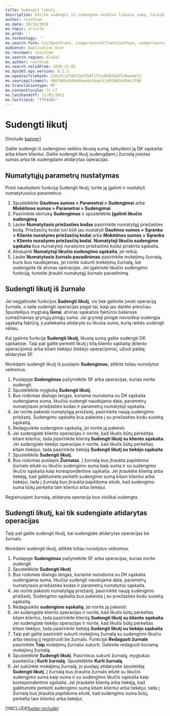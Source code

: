 ```yaml
---
title: Sudengti likutį
description: Galite sudengti iš sudengimo veiklos likusią sumą, taikydami ją DK sąskaitai.
author: roschlom
ms.date: 10/16/2018
ms.topic: article
ms.prod: ''
ms.technology: ''
ms.search.form: CustOpenTrans, LedgerJournalTransCustPaym, LedgerJournalTransVendPaym, VendOpenTrans
audience: Application User
ms.reviewer: roschlom
ms.search.region: Global
ms.author: roschlom
ms.search.validFrom: 2018-12-01
ms.dyn365.ops.version: 8.1.3
ms.openlocfilehash: 216c5c1d7db72e5f5071f2cd03656df538a64e72
ms.sourcegitcommit: 408786b164b44bee4e16ae7c3d956034d54c3f80
ms.translationtype: MT
ms.contentlocale: lt-LT
ms.lasthandoff: 11/05/2021
ms.locfileid: "7754101"
---
```

# <a name="settle-remainder"></a>Sudengti likutį

[!include [banner](../includes/banner.md)]

Galite sudengti iš sudengimo veiklos likusią sumą, taikydami ją DK sąskaitai arba kitam klientui. Galite sudengti likutį sudengdami į žurnalą įvestas sumas arba tik sudengdami atidarytas operacijas.

## <a name="setting-up-defaults"></a>Numatytųjų parametrų nustatymas 
Prieš naudodami funkciją Sudengti likutį, turite ją įgalinti ir nustatyti numatytuosius parametrus

1)  Spustelėkite **Gautinos sumos > Parametrai > Sudengimai** arba **Mokėtinos sumos > Parametrai > Sudengimai**
2)  Pasirinkite skirtuką **Sudengimas** ir spustelėkite **Įgalinti likučio sudengimą**
3)  Lauke **Numatytasis priežasties kodas** pasirinkite numatytąjį priežasties kodą. Priežasčių kodai turi būti jau nustatyti **Gautinos sumos > Sąranka > Kliento nurašymo priežasčių kodai** arba **Mokėtinos sumos > Sąranka > Kliento nurašymo priežasčių kodai**. **Numatytoji likučio sudengimo sąskaita** bus numatytoji nurašymo priežasties kodui priskirta sąskaita.
3)  Atnaujinti **Numatytoji likučio sudengimo sąskaita**, jei reikia.
4)  Lauke **Numatytasis žurnalo pavadinimas** pasirinkite mokėjimų žurnalą, kuris bus naudojamas, jei norite sukurti mokėjimų žurnalą, kai sudengsite tik atviras operacijas. Jei įgalinsite likučio sudengimo funkciją, turėsite įtraukti numatytąjį žurnalo pavadinimą.

## <a name="settle-remainder-from-a-journal"></a>Sudengti likutį iš žurnalo
Jei neįgalinsite funkcijos **Sudengti likutį**, vis tiek galėsite įvesti operaciją žurnale, o tada sudengti operacijas pagal tai, kaip jau darėte anksčiau. Spustelėjus mygtuką **Gerai**, atviras sąskaitos faktūros balansas sumažinamas grynųjų pinigų suma. Jei grynieji pinigai nevisiškai sudengia sąskaitą faktūrą, ji paliekama atidaryta su likusia suma, kurią reikės sudengti vėliau.

Kai įgalinta funkcija **Sudengti likutį**, likusią sumą galite sudengti DK sąskaitoje. Taip pat galite perkelti likutį į kitą kliento sąskaitą (kliento operacijoms) arba kitam tiekėjui (tiekėjo operacijoms), užuot palikę atidarytas SF. 

Norėdami sudengti likutį iš puslapio **Sudengimas**, atlikite toliau nurodytus veiksmus.

1)  Puslapyje **Sudengimas** pažymėkite SF arba operacijas, kurias norite sudengti.
2)  Spustelėkite mygtuką **Sudengti likutį**.
3)  Bus rodomas dialogo langas, kuriame nurodoma su DK sąskaita sudengiama suma, likučiui sudengti naudojama data, parametrų numatytasis priežasties kodas ir parametrų numatytoji sąskaita. 
4)  Jei norite pakeisti numatytąją priežastį, pasirinkite naują sudengimo priežastį. Sudengimo sąskaita bus pakeista į su priežasties kodu susietą sąskaitą.
5)  Redaguokite sudengimo sąskaitą, jei norite ją pakeisti.
6)  Jei sudengiate kliento operacijas ir norite, kad likutis būtų perkeltas kitam klientui, tada pasirinkite klientą **Sudengti likutį su kliento sąskaita**. Jei sudengiate tiekėjo operacijas ir norite, kad likutis būtų perkeltas kitam tiekėjui, tada pasirinkite tiekėją **Sudengti likutį su tiekėjo sąskaita**.
6)  Spustelėkite **Sudengti likutį**.
7)  Bus rodomas puslapis **Žurnalas**. Į žurnalą bus įtraukta papildoma žurnalo eilutė su likučio sudengimo suma kaip suma ir su sudengimo likučio sąskaita kaip korespondentine sąskaita. Jei įtraukėte klientą arba tiekėją, kad galėtumėte perkelti sudengimo sumą kitam klientui arba tiekėjui, tada į žurnalą bus įtraukta papildoma eilutė, kad sudengimo suma būtų perkelta tam klientui arba tiekėjui.

Registruojant žurnalą, atidaryta operacija bus visiškai sudengta. 

## <a name="settle-remainder-when-you-are-only-settling-open-transactions"></a>Sudengti likutį, kai tik sudengiate atidarytas operacijas
Taip pat galite sudengti likutį, kai sudengiate atidarytas operacijas be žurnalo.

Norėdami sudengti likutį, atlikite toliau nurodytus veiksmus.

1)  Puslapyje **Sudengimas** pažymėkite SF arba operacijas, kurias norite sudengti
2)  Spustelėkite **Sudengti likutį**
3)  Bus rodomas dialogo langas, kuriame nurodoma su DK sąskaita sudengiama suma, likučiui sudengti naudojama data, parametrų numatytasis priežasties kodas ir parametrų numatytoji sąskaita. 
4)  Jei norite pakeisti numatytąją priežastį, pasirinkite naują sudengimo priežastį. Sudengimo sąskaita bus pakeista į su priežasties kodu susietą sąskaitą.
5)  Redaguokite **sudengimo sąskaitą**, jei norite ją pakeisti.
6)  Jei sudengiate kliento operacijas ir norite, kad likutis būtų perkeltas kitam klientui, tada pasirinkite klientą **Sudengti likutį su kliento sąskaita**. Jei sudengiate tiekėjo operacijas ir norite, kad likutis būtų perkeltas kitam tiekėjui, tada pasirinkite tiekėją **Sudengti likutį su tiekėjo sąskaita**
7)  Taip pat galite pasirinkti sukurti mokėjimų žurnalą su sudengimo likučiu arba tiesiog jį registruoti be žurnalo. Funkcijai **Redaguoti žurnale** pasirinkite **Taip** mokėjimų žurnalui sukurti. Galėsite redaguoti kuriamą mokėjimų žurnalą.
8)  Spustelėkite **Sudengti likutį**. Pasirinkus sukurti žurnalą, mygtukas pasikeičia į **Kurti žurnalą**. Spustelėkite **Kurti žurnalą**.
9)  Jei sukūrėte mokėjimų žurnalą, jo puslapį atidarysite spustelėję **Sudengti likutį**. Į žurnalą bus įtraukta žurnalo eilutė su likučio sudengimo suma kaip suma ir su sudengimo likučio sąskaita kaip korespondentine sąskaita. Jei įtraukėte klientą arba tiekėją, kad galėtumėte perkelti sudengimo sumą kitam klientui arba tiekėjui, tada į žurnalą bus įtraukta papildoma eilutė, kad sudengimo suma būtų perkelta tam klientui arba tiekėjui.


[!INCLUDE[footer-include](../../includes/footer-banner.md)]
